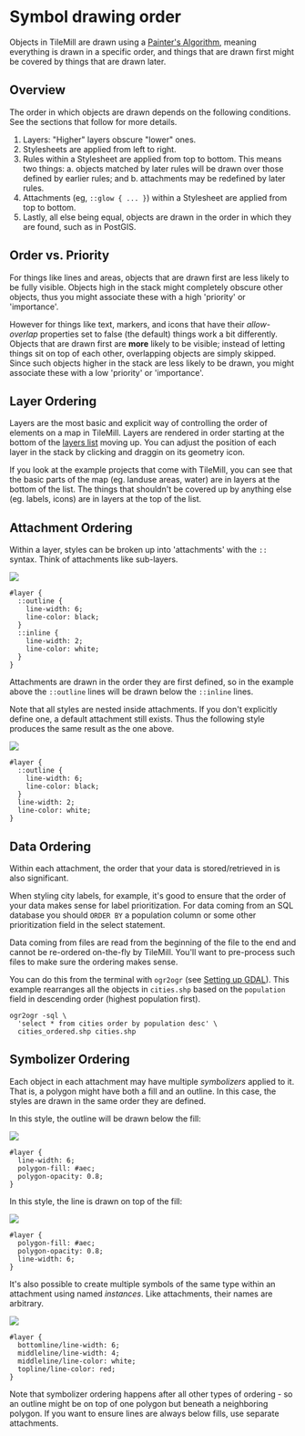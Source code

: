 Symbol drawing order
====================

Objects in TileMill are drawn using a [Painter's Algorithm](http://en.wikipedia.org/wiki/Painter's_algorithm), meaning everything is drawn in a specific order, and things that are drawn first might be covered by things that are drawn later. 

## Overview

The order in which objects are drawn depends on the following conditions. See the sections that follow for more details.

1. Layers: "Higher" layers obscure "lower" ones.
1. Stylesheets are applied from left to right.
1. Rules within a Stylesheet are applied from top to bottom. This means two things:
    a. objects matched by later rules will be drawn over those defined by earlier rules; and
    b. attachments may be redefined by later rules.
1. Attachments (eg,  `::glow { ... }`) within a Stylesheet are applied from top to bottom.
1. Lastly, all else being equal, objects are drawn in the order in which they are found, such as in PostGIS.

## Order vs. Priority

For things like lines and areas, objects that are drawn first are less likely to be fully visible. Objects high in the stack might completely obscure other objects, thus you might associate these with a high 'priority' or 'importance'.

However for things like text, markers, and icons that have their _allow-overlap_ properties set to false (the default) things work a bit differently. Objects that are drawn first are __more__ likely to be visible; instead of letting things sit on top of each other, overlapping objects are simply skipped. Since such objects higher in the stack are less likely to be drawn, you might associate these with a low 'priority' or 'importance'.

## Layer Ordering

Layers are the most basic and explicit way of controlling the order of elements on a map in TileMill. Layers are rendered in order starting at the bottom of the [layers list](/tilemill/docs/manual/interface-tour/#layers_list) moving up. You can adjust the position of each layer in the stack by clicking and draggin on its geometry icon.

If you look at the example projects that come with TileMill, you can see that the basic parts of the map (eg. landuse areas, water) are in layers at the bottom of the list. The things that shouldn't be covered up by anything else (eg. labels, icons) are in layers at the top of the list.

## Attachment Ordering

Within a layer, styles can be broken up into 'attachments' with the `::` syntax. Think of attachments like sub-layers.

<img src='/tilemill/assets/pages/symbol-order-0.png' class='fig-right' />

    #layer {
      ::outline {
        line-width: 6;
        line-color: black;
      }
      ::inline {
        line-width: 2;
        line-color: white;
      }
    }

Attachments are drawn in the order they are first defined, so in the example above the `::outline` lines will be drawn below the `::inline` lines.

Note that all styles are nested inside attachments. If you don't explicitly define one, a default attachment still exists. Thus the following style produces the same result as the one above.

<img src='/tilemill/assets/pages/symbol-order-0.png' class='fig-right' />

    #layer {
      ::outline {
        line-width: 6;
        line-color: black;
      }
      line-width: 2;
      line-color: white;
    }

## Data Ordering

Within each attachment, the order that your data is stored/retrieved in is also significant.

When styling city labels, for example, it's good to ensure that the order of your data makes sense for label prioritization. For data coming from an SQL database you should `ORDER BY` a population column or some other prioritization field in the select statement.

Data coming from files are read from the beginning of the file to the end and cannot be re-ordered on-the-fly by TileMill. You'll want to pre-process such files to make sure the ordering makes sense.

You can do this from the terminal with `ogr2ogr` (see [Setting up GDAL](/tilemill/docs/guides/gdal/)). This example rearranges all the objects in `cities.shp` based on the `population` field in descending order (highest population first).

    ogr2ogr -sql \
      'select * from cities order by population desc' \
      cities_ordered.shp cities.shp

## Symbolizer Ordering

Each object in each attachment may have multiple *symbolizers* applied to it. That is, a polygon might have both a fill and an outline. In this case, the styles are drawn in the same order they are defined.

In this style, the outline will be drawn below the fill:

<img src='/tilemill/assets/pages/symbol-order-1.png' class='fig-right' />

    #layer {
      line-width: 6;
      polygon-fill: #aec;
      polygon-opacity: 0.8;
    }

In this style, the line is drawn on top of the fill:

<img src='/tilemill/assets/pages/symbol-order-2.png' class='fig-right' />

    #layer {
      polygon-fill: #aec;
      polygon-opacity: 0.8;
      line-width: 6;
    }

It's also possible to create multiple symbols of the same type within an attachment using named *instances*. Like attachments, their names are arbitrary.

<img src='/tilemill/assets/pages/symbol-order-3.png' class='fig-right' />

    #layer {
      bottomline/line-width: 6;
      middleline/line-width: 4;
      middleline/line-color: white;
      topline/line-color: red;
    }

Note that symbolizer ordering happens after all other types of ordering - so an outline might be on top of one polygon but beneath a neighboring polygon. If you want to ensure lines are always below fills, use separate attachments.
